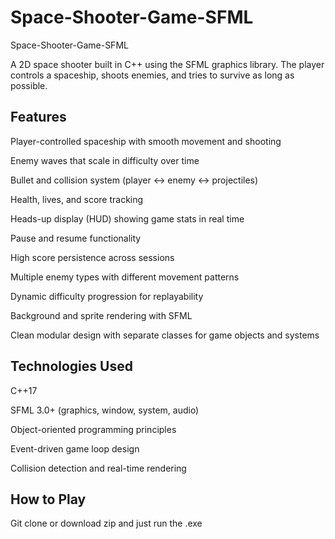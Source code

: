 # Space-Shooter-Game-SFML

Space-Shooter-Game-SFML

A 2D space shooter built in C++ using the SFML graphics library. The player controls a spaceship, shoots enemies, and tries to survive as long as possible.

## Features

Player-controlled spaceship with smooth movement and shooting

Enemy waves that scale in difficulty over time

Bullet and collision system (player ↔ enemy ↔ projectiles)

Health, lives, and score tracking

Heads-up display (HUD) showing game stats in real time

Pause and resume functionality

High score persistence across sessions

Multiple enemy types with different movement patterns

Dynamic difficulty progression for replayability

Background and sprite rendering with SFML


Clean modular design with separate classes for game objects and systems

## Technologies Used

C++17

SFML 3.0+ (graphics, window, system, audio)

Object-oriented programming principles

Event-driven game loop design

Collision detection and real-time rendering

## How to Play

Git clone or download zip and just run the .exe
